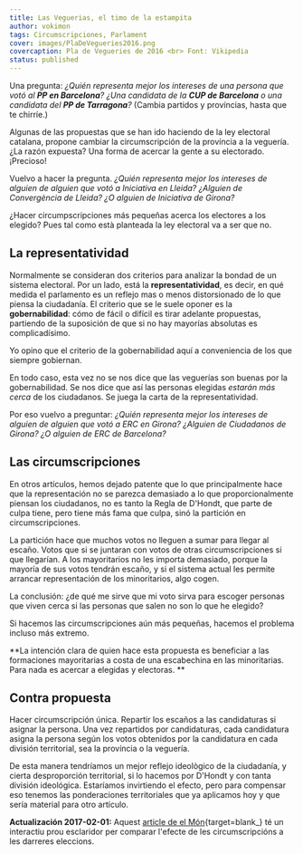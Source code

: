 ```yaml
---
title: Las Veguerias, el timo de la estampita
author: vokimon
tags: Circumscripciones, Parlament
cover: images/PlaDeVegueries2016.png
covercaption: Pla de Vegueries de 2016 <br> Font: Vikipedia
status: published
---
```


Una pregunta:
_¿Quién representa mejor los intereses de una persona que votó al **PP en Barcelona**?
¿Una candidata de la **CUP de Barcelona** o una candidata del **PP de Tarragona**?_
(Cambia partidos y províncias, hasta que te chirríe.)

Algunas de las propuestas que se han ido haciendo de la ley electoral catalana,
propone cambiar la circumscripción de la província a la veguería.
¿La razón expuesta? Una forma de acercar la gente a su electorado.
¡Precioso!

<!-- PELICAN_END_SUMMARY -->

Vuelvo a hacer la pregunta.
_¿Quién representa mejor los intereses de alguien de alguien que votó a Iniciativa en Lleida?
¿Alguien de Convergència de Lleida? ¿O alguien de Iniciativa de Girona?_

¿Hacer circumpscripciones más pequeñas acerca los electores a los elegido?
Pues tal como està planteada la ley electoral va a ser que no.

## La representatividad

Normalmente se consideran dos criterios para analizar la bondad de un sistema electoral.
Por un lado, está la **representatividad**, es decir,
en qué medida el parlamento es un reflejo mas o menos distorsionado de lo que piensa la ciudadanía.
El criterio que se le suele oponer es la **gobernabilidad**:
cómo de fácil o difícil es tirar adelante propuestas,
partiendo de la suposición de que si no hay mayorías absolutas es complicadísimo.

Yo opino que el criterio de la gobernabilidad  aquí a conveniencia de
los que siempre gobiernan.

En todo caso, esta vez no se nos dice que las veguerías son buenas por la gobernabilidad.
Se nos dice que así las personas elegidas _estarán más cerca_ de los ciudadanos.
Se juega la carta de la representatividad.

Por eso vuelvo a preguntar:
_¿Quién representa mejor los intereses de alguien de alguien que votó a ERC en Girona?
¿Alguien de Ciudadanos de Girona? ¿O alguien de ERC de Barcelona?_

## Las circumscripciones

En otros artículos, hemos dejado patente que lo que principalmente hace
que la representación no se parezca demasiado a lo que proporcionalmente
piensan los ciudadanos, no es tanto la Regla de D'Hondt, que parte de culpa
tiene, pero tiene más fama que culpa, sinó la partición en circumscripciones.

La partición hace que muchos votos no lleguen a sumar para llegar al escaño.
Votos que si se juntaran con votos de otras circumscripciones si que llegarían.
A los mayoritarios no les importa demasiado, porque la mayoría de sus votos
tendrán escaño,
y si el sistema actual les permite arrancar representación de los minoritarios,
algo cogen.

La conclusión:
¿de qué me sirve que mi voto sirva para escoger personas que viven cerca
si las personas que salen no son lo que he elegido?

Si hacemos las circumscripciones aún más pequeñas,
hacemos el problema incluso más extremo.

**La intención clara de quien hace esta propuesta es beneficiar a las formaciones
mayoritarias a costa de una escabechina en las minoritarias.
Para nada es acercar a elegidas y electoras.
**

## Contra propuesta

Hacer circumscripción única.
Repartir los escaños a las candidaturas si asignar la persona.
Una vez repartidos por candidaturas, cada candidatura asigna
la persona según los votos obtenidos por la candidatura en cada
división territorial, sea la província o la veguería.

De esta manera tendríamos un mejor reflejo ideològico de la ciudadanía,
y cierta desproporción territorial,
si lo hacemos por D'Hondt y con tanta división ideológica.
Estaríamos invirtiendo el efecto,
pero para compensar eso tenemos las ponderaciones territoriales que ya aplicamos hoy
y que sería material para otro artículo.


**Actualización 2017-02-01:** Aquest [article de el Món][ArticleElMon]{target=blank_} té un interactiu prou esclaridor
per comparar l'efecte de les circumscripcións a les darreres eleccions.


[Vegueria-ca]:https://ca.wikipedia.org/wiki/Vegueria
[Vegueria-es]:https://es.wikipedia.org/wiki/Veguer%C3%ADa
[ArticleElMon]:https://elmon.cat/politica/qui-guanya-i-qui-perd-amb-un-nou-sistema-electoral


